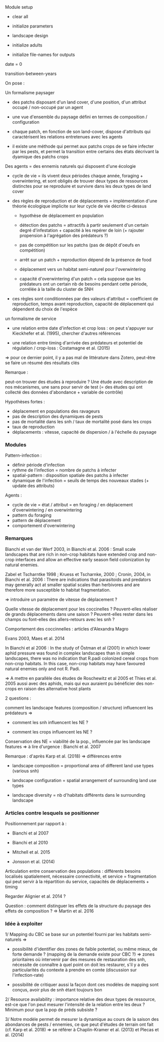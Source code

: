 Module setup 

- clear all

- initialize parameters

- landscape design

- initialize adults

- initialize file-names for outputs

date = 0 

transition-between-years

On pose :

Un formalisme paysager

- des patchs disposant d'un land cover, d'une position, d'un attribut occupé / non-occupé par un agent

- une vue d'ensemble du paysage défini en termes de composition / configuration

- chaque patch, en fonction de son land-cover, dispose d'attributs qui caractérisent les relations entretenues avec les agents

- il existe une méthode qui permet aux patchs crops de se faire infecter par les pests, et permet la transition entre certains des états décrivant la dyamique des patchs crops

Des agents = des ennemis naturels qui disposent d'une écologie

- cycle de vie = ils vivent deux périodes chaque année, foraging + overwintering, et sont obligés de trouver deux types de ressources distinctes pour se reproduire et survivre dans les deux types de land cover

- des règles de reproduction et de déplacements = implémentation d'une théorie écologique implicite sur leur cycle de vie décrite ci-dessus

  - hypothèse de déplacement en population

  - détection des patchs = attractifs à partir seulement d'un certain degré d'infestation + capacité à les repérer de loin (+ rajouter propension à l'agrégation des prédateurs ?)

  - pas de compétition sur les patchs (pas de dépôt d'oeufs en compétition)

  - arrêt sur un patch + reproduction dépend de la présence de food

  - déplacement vers un habitat semi-naturel pour l'overwintering

  - capacité d'overwintering d'un patch = cela suppose que les prédateurs ont un certain nb de besoins pendant cette période, corrélée à la taille du cluster de SNH

- ces règles sont conditionnées par des valeurs d'attribut = coefficient de reproduction, temps avant reproduction, capacité de déplacement qui dépendent du choix de l'espèce

un formalisme de service

- une relation entre date d'infection et crop loss : on peut s'appuyer sur Kieckhefer et al. (1995), chercher d'autres références

- une relation entre timing d'arrivée des prédateurs et potentiel de régulation / crop-loss : Costamagne et al. (2015)

=> pour ce dernier point, il y a pas mal de littérature dans Zotero, peut-être se faire un résumé des résultats clés

Remarque :

peut-on trouver des études à reproduire ? Une étude avec description de nos mécanismes, une sans pour servir de test (= des études qui ont collecté des données d'abondance + variable de contrôle)

Hypothèses fortes :

- déplacement en populations des ravageurs
- pas de description des dynamiques de pests
- pas de mortalité dans les snh / taux de mortalité posé dans les crops
- taux de reproduction
- déplacements : vitesse, capacité de dispersion / à l'échelle du paysage

### Modules

Pattern-infection :

- définir période d'infection
- rythme de l'infection = nombre de patchs à infecter
- spatial-pattern : disposition spatiale des patchs à infecter
- dynamique de l'infection = seuils de temps des nouveaux stades (+ update des attributs)

Agents :

- cycle de vie = état / attribut = en foraging / en déplacement d'overwintering / en overwintering
- pattern du foraging
- pattern de déplacement 
- comportement d'overwintering

### Remarques

Bianchi et van der Werf 2003, in Bianchi et al. 2006 : Small scale landscapes that are rich in non-crop habitats have extended crop and non-crop interfaces and allow an effective early season field colonization by natural enemies. 

Zabel et Tscharntke 1998 ; Kruess et Tscharnke, 2000 ; Cronin, 2004, in Bianchi et al. 2006 : There are indications that parasitoids and predators may generally act at smaller spatial scales than herbivores and are therefore more susceptible to habitat fragmentation.

=> introduire un paramètre de vitesse de déplacement ? 

Quelle vitesse de déplacement pour les coccinelles ? Peuvent-elles réaliser de grands déplacements dans une saison ? Peuvent-elles rester dans les champs ou font-elles des allers-retours avec les snh ?

Comportement des coccinnelles : articles d'Alexandra Magro

Evans 2003, Maes et al. 2014

In Bianchi et al 2006 : In the study of Östman et al (2001) in which lower aphid pressure was found in complex landscapes than in simple landscapes, there was no indication that R.padi colonized cereal crops from non-crop habitats. In this case, non-crop habitats may have favoured natural enemies only and not R. Padi. 

=> A mettre en parallèle des études de Roschewitz et al 2005 et Thies et al. 2005 aussi avec des aphids, mais qui eux auraient pu bénéficier des non-crops en raison des alternative host plants    

2 questions :

comment les landscape features (composition / structure) influencent les prédateurs => 

- comment les snh influencent les NE ?

- comment les crops influencent les NE ?

Conservation des NE = viabilité de la pop., influencée par les landscape features => à lire d'urgence : Bianchi et al. 2007

Remarque : d'après Karp et al. (2018) => différences entre

- landscape composition = proportional area of different land use types (various snh)

- landscape configuration = spatial arrangement of surrounding land use types

- landscape diversity = nb d'habitats différents dans le surrounding landscape

### Articles contre lesquels se positionner

Positionnement par rapport à :

- Bianchi et al 2007

- Bianchi et al 2010

- Mitchell et al. 2015

- Jonsson et al. (2014)

Articulation entre conservation des populations : différents besoins localisés spatialement, nécessaire connectivité, et service = fragmentation qui peut servir à la répartition du service, capacités de déplacements + timing

Regarder Alignier et al. 2014 ?

Question : comment distinguer les effets de la structure du paysage des effets de composition ? => Martin et al. 2016

### Idée à exploiter

1/ Mapping du CBC se base sur un potentiel fourni par les habitats semi-naturels =>

- possibilité d'identifier des zones de faible potentiel, ou même mieux, de forte demande ? (mapping de la demande existe pour CBC ?) => zones prioritaires où intervenir par des mesures de restauration des snh, nécessite de connaître à quel point on doit les restaurer, s'il y a des particularités du contexte à prendre en comte (discussion sur l'infection-rate)

- possibilité de critiquer aussi la façon dont ces modèles de mapping sont conçus, avoir plus de snh étant toujours bon

2/ Resource availability : importance relative des deux types de ressource, est-ce que l'on peut mesurer l'intensité de la relation entre les deux ? Minimum pour que la pop de préds subsiste ?

3/ Notre modèle permet de mesurer la dynamique au cours de la saison des abondances de pests / ennemies, ce que peut d'études de terrain ont fait (cf. Karp et al. 2018) => se référer à Chaplin-Kramer et al. (2013) et Plecas et al. (2014)
